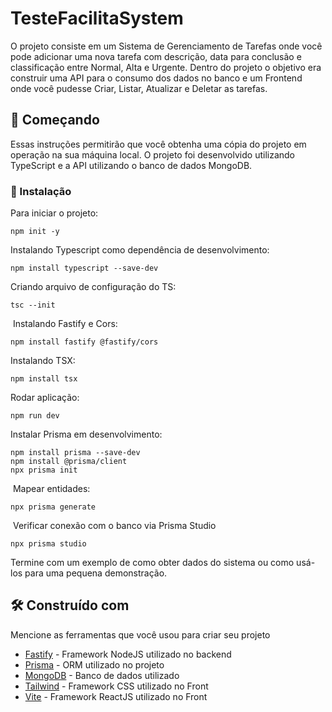# TesteFacilitaSystem

O projeto consiste em um Sistema de Gerenciamento de Tarefas onde você pode adicionar uma nova tarefa com descrição, data para conclusão e classificação entre Normal, Alta e Urgente. Dentro do projeto o objetivo era construir uma API para o consumo dos dados no banco e um Frontend onde você pudesse Criar, Listar, Atualizar e Deletar as tarefas. 

## 🚀 Começando

Essas instruções permitirão que você obtenha uma cópia do projeto em operação na sua máquina local. O projeto foi desenvolvido utilizando TypeScript e a API utilizando o banco de dados MongoDB.


### 🔧 Instalação

Para iniciar o projeto:

```
npm init -y
```

Instalando Typescript como dependência de desenvolvimento:

```
npm install typescript --save-dev
```


Criando arquivo de configuração do TS:
```
tsc --init
```
​
Instalando Fastify e Cors:
```
npm install fastify @fastify/cors
```

Instalando TSX:
```
npm install tsx
```

Rodar aplicação:
```
npm run dev
```


Instalar Prisma em desenvolvimento:
```
npm install prisma --save-dev
npm install @prisma/client
npx prisma init
```
​
Mapear entidades:
```
npx prisma generate
```
​
Verificar conexão com o banco via Prisma Studio
```
npx prisma studio
```

Termine com um exemplo de como obter dados do sistema ou como usá-los para uma pequena demonstração.


## 🛠️ Construído com

Mencione as ferramentas que você usou para criar seu projeto

* [Fastify](https://fastify.dev/) - Framework NodeJS utilizado no backend
* [Prisma](https://www.prisma.io/) - ORM utilizado no projeto
* [MongoDB](https://www.mongodb.com/) - Banco de dados utilizado
* [Tailwind](https://tailwindui.com/) - Framework CSS utilizado no Front
* [Vite](https://tailwindui.com/) - Framework ReactJS utilizado no Front 


